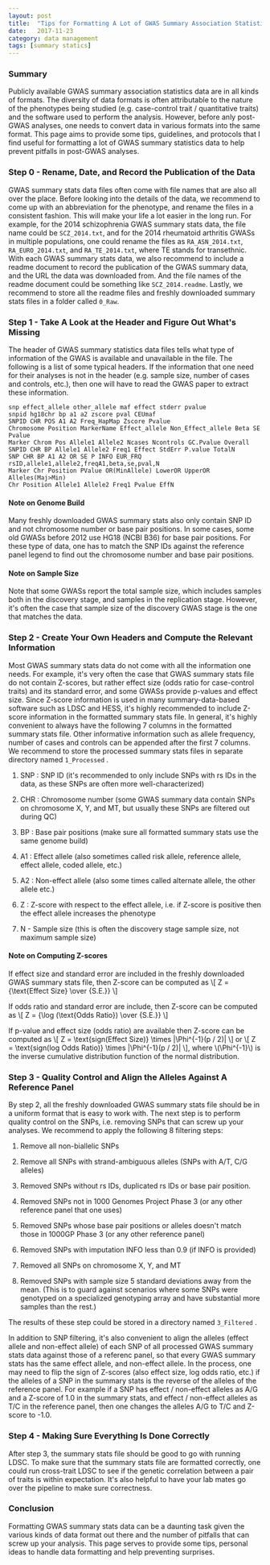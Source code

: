 ```yaml
---
layout: post
title:  "Tips for Formatting A Lot of GWAS Summary Association Statistics Data"
date:   2017-11-23
category: data management
tags: [summary statics]
---
```


<script type="text/javascript" async
src="https://cdn.mathjax.org/mathjax/latest/MathJax.js?config=TeX-MML-AM_CHTML">
</script>

### Summary

Publicly available GWAS summary association statistics data are in all kinds
of formats. The diversity of data formats is often attributable to the nature
of the phenotypes being studied (e.g. case-control trait / quantitative traits)
and the software used to perform the analysis. However, before anly post-GWAS
analyses, one needs to convert data in various formats into the same format.
This page aims to provide some tips, guidelines, and protocols that I find
useful for formatting a lot of GWAS summary statistics data to help prevent
pitfalls in post-GWAS analyses.

### Step 0 - Rename, Date, and Record the Publication of the Data

GWAS summary stats data files often come with file names that are also all
over the place. Before looking into the details of the data, we recommend
to come up with an abbreviation for the phenotype, and rename the files in
a consistent fashion. This will make your life a lot easier in the long run.
For example, for the 2014 schizophrenia GWAS summary stats data, the file
name could be ```SCZ_2014.txt```, and for the 2014 rheumatoid arthritis
GWASs in multiple populations, one could rename the files as
```RA_ASN_2014.txt```, ```RA_EURO_2014.txt```, and ```RA_TE_2014.txt```,
where TE stands for transethnic. With each GWAS summary stats data, we also
recommend to include a readme document to record the publication of the GWAS
summary data, and the URL the data was downloaded from. And the file names of
the readme document could be something like ```SCZ_2014.readme```. Lastly,
we recommend to store all the readme files and freshly downloaded summary
stats files in a folder called ```0_Raw```.

### Step 1 - Take A Look at the Header and Figure Out What's Missing

The header of GWAS summary statistics data files tells what type of
information of the GWAS is available and unavailable in the file. The
following is a list of some typical headers. If the information that
one need for their analyses is not in the header (e.g. sample size, number
of cases and controls, etc.), then one will have to read the GWAS paper
to extract these information.

```
snp effect_allele other_allele maf effect stderr pvalue
snpid hg18chr bp a1 a2 zscore pval CEUmaf
SNPID CHR POS A1 A2 Freq_HapMap Zscore Pvalue
Chromosome Position MarkerName Effect_allele Non_Effect_allele Beta SE Pvalue
Marker Chrom Pos Allele1 Allele2 Ncases Ncontrols GC.Pvalue Overall
SNPID CHR BP Allele1 Allele2 Freq1 Effect StdErr P.value TotalN
SNP CHR BP A1 A2 OR SE P INFO EUR_FRQ
rsID,allele1,allele2,freqA1,beta,se,pval,N
Marker Chr Position PValue OR(MinAllele) LowerOR UpperOR Alleles(Maj>Min)
Chr Position Allele1 Allele2 Freq1 Pvalue EffN
```

#### Note on Genome Build
Many freshly downloaded GWAS summary stats also only contain SNP ID and
not chromosome number or base pair positions. In some cases, some old GWASs
before 2012 use HG18 (NCBI B36) for base pair positions. For these type of
data, one has to match the SNP IDs against the reference panel legend to
find out the chromosome number and base pair positions.

#### Note on Sample Size
Note that some GWASs report the total sample size, which includes samples both
in the discovery stage, and samples in the replication stage. However,
it's often the case that sample size of the discovery GWAS stage is the
one that matches the data.

### Step 2 - Create Your Own Headers and Compute the Relevant Information

Most GWAS summary stats data do not come with all the information one needs.
For example, it's very often the case that GWAS summary stats file do not
contain Z-scores, but rather effect size (odds ratio for case-control traits)
and its standard error, and some GWASs provide p-values and effect size. Since
Z-score information is used in many summary-data-based software such as LDSC
and HESS, it's highly recommended to include Z-score information in the
formatted summary stats file. In general, it's highly convenient to always
have the following 7 columns in the formatted summary stats file. Other
informative information such as allele frequency, number of cases and
controls can be appended after the first 7 columns. We recommend to store
the processed summary stats files in separate directory named
```1_Processed``` .

1. SNP : SNP ID (it's recommended to only include SNPs with rs IDs in the data,
as these SNPs are often more well-characterized)

2. CHR : Chromosome number (some GWAS summary data contain SNPs on chromosome X,
Y, and MT, but usually these SNPs are filtered out during QC)

3. BP : Base pair positions (make sure all formatted summary stats use the same
genome build)

4. A1 : Effect allele (also sometimes called risk allele, reference allele,
effect allele, coded allele, etc.)

5. A2 : Non-effect allele (also some times called alternate allele, the other
allele etc.)

6. Z : Z-score with respect to the effect allele, i.e. if Z-score is positive
then the effect allele increases the phenotype

7. N - Sample size (this is often the discovery stage sample size, not maximum
sample size)

#### Note on Computing Z-scores

If effect size and standard error are included in the freshly downloaded GWAS
summary stats file, then Z-score can be computed as
\\[
  Z = {\text{Effect Size} \over {S.E.}}
\\]

If odds ratio and standard error are include, then Z-score can be computed as
\\[
  Z = {\log (\text{Odds Ratio}) \over {S.E.}}
\\]

If p-value and effect size (odds ratio) are available then Z-score can be
computed as
\\[
  Z = \text{sign(Effect Size)} \times |\Phi^{-1}(p / 2)|
\\]
or
\\[
  Z = \text{sign(log Odds Ratio)} \times |\Phi^{-1}(p / 2)|
\\],
where \\(\Phi^{-1}\\) is the inverse cumulative distribution function of the
normal distribution.

### Step 3 - Quality Control and Align the Alleles Against A Reference Panel

By step 2, all the freshly downloaded GWAS summary stats file should be in
a uniform format that is easy to work with. The next step is to perform
quality control on the SNPs, i.e. removing SNPs that can screw up your
analyses. We recommend to apply the following 8 filtering steps:

1. Remove all non-biallelic SNPs

2. Remove all SNPs with strand-ambiguous alleles (SNPs with A/T, C/G alleles)

3. Removed SNPs without rs IDs, duplicated rs IDs or base pair position.

4. Removed SNPs not in 1000 Genomes Project Phase 3 (or any other reference
panel that one uses) 

5. Removed SNPs whose base pair positions or alleles doesn't match those in
1000GP Phase 3 (or any other reference panel)

6. Removed SNPs with imputation INFO less than 0.9 (if INFO is provided)

7. Removed all SNPs on chromosome X, Y, and MT

8. Removed SNPs with sample size 5 standard deviations away from the mean.
   (This is to guard against scenarios where some SNPs were genotyped on a
    specialized genotyping array and have substantial more samples than the
    rest.)

The results of these step could be stored in a directory named
```3_Filtered``` .

In addition to SNP filtering, it's also convenient to align the alleles
(effect allele and non-effect allele) of each SNP of all processed GWAS
summary stats data against those of a referenc panel, so that every GWAS
summary stats has the same effect allele, and non-effect allele. In the
process, one may need to flip the sign of Z-scores (also effect size, log
odds ratio, etc.) if the alleles of a SNP in the summary stats is the
reverse of the alleles of the reference panel. For example if a SNP has
effect / non-effect alleles as A/G and a Z-score of 1.0 in the summary
stats, and effect / non-effect alleles as T/C in the reference panel, then
one changes the alleles A/G to T/C and Z-score to -1.0.

### Step 4 - Making Sure Everything Is Done Correctly

After step 3, the summary stats file should be good to go with running
LDSC. To make sure that the summary stats file are formatted correctly,
one could run cross-trait LDSC to see if the genetic correlation between
a pair of traits is within expectation. It's also helpful to have your
lab mates go over the pipeline to make sure correctness.

### Conclusion

Formatting GWAS summary stats data can be a daunting task given the various
kinds of data format out there and the number of pitfalls that can screw
up your analysis. This page serves to provide some tips, personal ideas to
handle data formatting and help preventing surprises.
